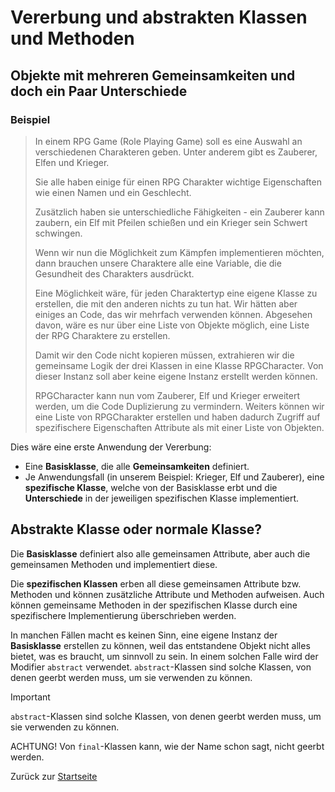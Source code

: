 # Vererbung und abstrakten Klassen und Methoden

## Objekte mit mehreren Gemeinsamkeiten und doch ein Paar Unterschiede

### Beispiel

> In einem RPG Game (Role Playing Game) soll es eine Auswahl an verschiedenen Charakteren geben. Unter anderem gibt es Zauberer, Elfen und Krieger.
> 
> Sie alle haben einige für einen RPG Charakter wichtige Eigenschaften wie einen Namen und ein Geschlecht. 
> 
> Zusätzlich haben sie unterschiedliche Fähigkeiten - ein Zauberer kann zaubern, ein Elf mit Pfeilen schießen und ein Krieger sein Schwert schwingen.
>
> Wenn wir nun die Möglichkeit zum Kämpfen implementieren möchten, dann brauchen unsere Charaktere alle eine Variable, die die Gesundheit des Charakters ausdrückt.
>
> Eine Möglichkeit wäre, für jeden Charaktertyp eine eigene Klasse zu erstellen, die mit den anderen nichts zu tun hat. Wir hätten aber einiges an Code, das wir mehrfach verwenden können. Abgesehen davon, wäre es nur über eine Liste von Objekte möglich, eine Liste der RPG Charaktere zu erstellen.
> 
> Damit wir den Code nicht kopieren müssen, extrahieren wir die gemeinsame Logik der drei Klassen in eine Klasse RPGCharacter. Von dieser Instanz soll aber keine eigene Instanz erstellt werden können. 
>
> RPGCharacter kann nun vom Zauberer, Elf und Krieger erweitert werden, um die Code Duplizierung zu vermindern. Weiters können wir eine Liste von RPGCharakter erstellen und haben dadurch Zugriff auf spezifischere Eigenschaften Attribute als mit einer Liste von Objekten.

Dies wäre eine erste Anwendung der Vererbung:
- Eine **Basisklasse**, die alle **Gemeinsamkeiten** definiert.
- Je Anwendungsfall (in unserem Beispiel: Krieger, Elf und Zauberer), eine **spezifische Klasse**, welche von der Basisklasse erbt und die **Unterschiede** in der jeweiligen spezifischen Klasse implementiert.

## Abstrakte Klasse oder normale Klasse?

Die **Basisklasse** definiert also alle gemeinsamen Attribute, aber auch die gemeinsamen Methoden und implementiert diese. 

Die **spezifischen Klassen** erben all diese gemeinsamen Attribute bzw. Methoden und können zusätzliche Attribute und Methoden aufweisen. Auch können gemeinsame Methoden in der spezifischen Klasse durch eine spezifischere Implementierung überschrieben werden.

In manchen Fällen macht es keinen Sinn, eine eigene Instanz der **Basisklasse** erstellen zu können, weil das entstandene Objekt nicht alles bietet, was es braucht, um sinnvoll zu sein. In einem solchen Falle wird der Modifier `abstract` verwendet. `abstract`-Klassen sind solche Klassen, von denen geerbt werden muss, um sie verwenden zu können. 

> [!IMPORTANT]
> `abstract`-Klassen sind solche Klassen, von denen geerbt werden muss, um sie verwenden zu können. 
>
> ACHTUNG! Von `final`-Klassen kann, wie der Name schon sagt, nicht geerbt werden.

Zurück zur [Startseite](README.md)